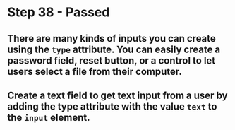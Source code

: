 # Step 38 - Passed
## There are many kinds of inputs you can create using the `type` attribute. You can easily create a password field, reset button, or a control to let users select a file from their computer.

## Create a text field to get text input from a user by adding the type attribute with the value `text` to the `input` element.